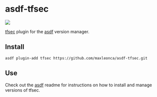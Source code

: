 # asdf-tfsec

![](https://github.com/maxleonca/asdf-tfsec/workflows/ci/badge.svg)

[tfsec](https://github.com/aquasecurity/tfsec) plugin for the [asdf](https://github.com/asdf-vm/asdf) version manager.

## Install

```
asdf plugin-add tfsec https://github.com/maxleonca/asdf-tfsec.git
```

## Use

Check out the [asdf](https://github.com/asdf-vm/asdf) readme for instructions on how to install and manage versions of tfsec.
